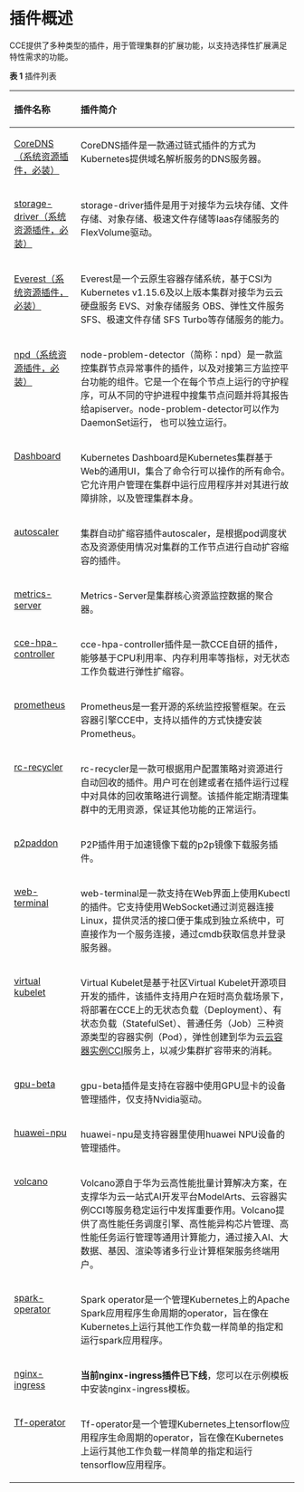 # 插件概述<a name="cce_01_0277"></a>

CCE提供了多种类型的插件，用于管理集群的扩展功能，以支持选择性扩展满足特性需求的功能。

**表 1**  插件列表

<a name="table1129717261200"></a>
<table><thead align="left"><tr id="row11298112612016"><th class="cellrowborder" valign="top" width="23.34%" id="mcps1.2.3.1.1"><p id="p12986266201"><a name="p12986266201"></a><a name="p12986266201"></a>插件名称</p>
</th>
<th class="cellrowborder" valign="top" width="76.66%" id="mcps1.2.3.1.2"><p id="p42981926122014"><a name="p42981926122014"></a><a name="p42981926122014"></a>插件简介</p>
</th>
</tr>
</thead>
<tbody><tr id="row729811268202"><td class="cellrowborder" valign="top" width="23.34%" headers="mcps1.2.3.1.1 "><p id="p329812632011"><a name="p329812632011"></a><a name="p329812632011"></a><a href="CoreDNS（系统资源插件-必装）.md">CoreDNS（系统资源插件，必装）</a></p>
</td>
<td class="cellrowborder" valign="top" width="76.66%" headers="mcps1.2.3.1.2 "><p id="p12981726192017"><a name="p12981726192017"></a><a name="p12981726192017"></a><span class="keyword" id="keyword115741854194216"><a name="keyword115741854194216"></a><a name="keyword115741854194216"></a>CoreDNS插件</span>是一款通过<span class="keyword" id="keyword111853188509"><a name="keyword111853188509"></a><a name="keyword111853188509"></a>链式插件</span>的方式为<span class="keyword" id="keyword1746722115501"><a name="keyword1746722115501"></a><a name="keyword1746722115501"></a>Kubernetes</span>提供<span class="keyword" id="keyword17138202585015"><a name="keyword17138202585015"></a><a name="keyword17138202585015"></a>域名解析服务</span>的<span class="keyword" id="keyword131672816501"><a name="keyword131672816501"></a><a name="keyword131672816501"></a>DNS服务器</span>。</p>
</td>
</tr>
<tr id="row1729822612200"><td class="cellrowborder" valign="top" width="23.34%" headers="mcps1.2.3.1.1 "><p id="p929842682017"><a name="p929842682017"></a><a name="p929842682017"></a><a href="storage-driver（系统资源插件-必装）.md">storage-driver（系统资源插件，必装）</a></p>
</td>
<td class="cellrowborder" valign="top" width="76.66%" headers="mcps1.2.3.1.2 "><p id="p0298122602020"><a name="p0298122602020"></a><a name="p0298122602020"></a>storage-driver插件是用于对接<span class="keyword" id="keyword517644503419"><a name="keyword517644503419"></a><a name="keyword517644503419"></a>华为云块存储</span>、<span class="keyword" id="keyword8177104573412"><a name="keyword8177104573412"></a><a name="keyword8177104573412"></a>文件存储</span>、<span class="keyword" id="keyword319710351813"><a name="keyword319710351813"></a><a name="keyword319710351813"></a>对象存储</span>、<span class="keyword" id="keyword131771445163414"><a name="keyword131771445163414"></a><a name="keyword131771445163414"></a>极速文件存储</span>等Iaas存储服务的FlexVolume驱动。</p>
</td>
</tr>
<tr id="row1129818265202"><td class="cellrowborder" valign="top" width="23.34%" headers="mcps1.2.3.1.1 "><p id="p172981226192012"><a name="p172981226192012"></a><a name="p172981226192012"></a><a href="Everest（系统资源插件-必装）.md">Everest（系统资源插件，必装）</a></p>
</td>
<td class="cellrowborder" valign="top" width="76.66%" headers="mcps1.2.3.1.2 "><p id="p17298172618205"><a name="p17298172618205"></a><a name="p17298172618205"></a>Everest是一个云原生容器存储系统，基于CSI为Kubernetes v1.15.6及以上版本集群对接华为云云硬盘服务 EVS、对象存储服务 OBS、弹性文件服务 SFS、极速文件存储 SFS Turbo等存储服务的能力。</p>
</td>
</tr>
<tr id="row82981726162015"><td class="cellrowborder" valign="top" width="23.34%" headers="mcps1.2.3.1.1 "><p id="p19298172662014"><a name="p19298172662014"></a><a name="p19298172662014"></a><a href="npd（系统资源插件-必装）.md">npd（系统资源插件，必装）</a></p>
</td>
<td class="cellrowborder" valign="top" width="76.66%" headers="mcps1.2.3.1.2 "><p id="p0298202672017"><a name="p0298202672017"></a><a name="p0298202672017"></a>node-problem-detector（简称：npd）是一款监控集群节点异常事件的插件，以及对接第三方监控平台功能的组件。它是一个在每个节点上运行的守护程序，可从不同的守护进程中搜集节点问题并将其报告给apiserver。node-problem-detector可以作为DaemonSet运行， 也可以独立运行。</p>
</td>
</tr>
<tr id="row18298112652011"><td class="cellrowborder" valign="top" width="23.34%" headers="mcps1.2.3.1.1 "><p id="p02986269201"><a name="p02986269201"></a><a name="p02986269201"></a><a href="Dashboard.md">Dashboard</a></p>
</td>
<td class="cellrowborder" valign="top" width="76.66%" headers="mcps1.2.3.1.2 "><p id="p1785811509420"><a name="p1785811509420"></a><a name="p1785811509420"></a>Kubernetes Dashboard是Kubernetes集群基于Web的通用UI，集合了命令行可以操作的所有命令。它允许用户管理在集群中运行应用程序并对其进行故障排除，以及管理集群本身。</p>
</td>
</tr>
<tr id="row517991010214"><td class="cellrowborder" valign="top" width="23.34%" headers="mcps1.2.3.1.1 "><p id="p818051013218"><a name="p818051013218"></a><a name="p818051013218"></a><a href="autoscaler.md">autoscaler</a></p>
</td>
<td class="cellrowborder" valign="top" width="76.66%" headers="mcps1.2.3.1.2 "><p id="p33062213567"><a name="p33062213567"></a><a name="p33062213567"></a>集群<span class="keyword" id="keyword154118712114"><a name="keyword154118712114"></a><a name="keyword154118712114"></a>自动扩缩容插件</span><span class="keyword" id="keyword54561112117"><a name="keyword54561112117"></a><a name="keyword54561112117"></a>autoscaler</span>，是根据<span class="keyword" id="keyword74504491611"><a name="keyword74504491611"></a><a name="keyword74504491611"></a>pod</span>调度状态及资源使用情况对集群的工作节点进行自动扩容缩容的插件。</p>
</td>
</tr>
<tr id="row718031012117"><td class="cellrowborder" valign="top" width="23.34%" headers="mcps1.2.3.1.1 "><p id="p1718012101214"><a name="p1718012101214"></a><a name="p1718012101214"></a><a href="metrics-server.md">metrics-server</a></p>
</td>
<td class="cellrowborder" valign="top" width="76.66%" headers="mcps1.2.3.1.2 "><p id="p8803328425"><a name="p8803328425"></a><a name="p8803328425"></a>Metrics-Server是集群核心资源监控数据的聚合器。</p>
</td>
</tr>
<tr id="row2180111082112"><td class="cellrowborder" valign="top" width="23.34%" headers="mcps1.2.3.1.1 "><p id="p718017101213"><a name="p718017101213"></a><a name="p718017101213"></a><a href="cce-hpa-controller.md">cce-hpa-controller</a></p>
</td>
<td class="cellrowborder" valign="top" width="76.66%" headers="mcps1.2.3.1.2 "><p id="p1841314414256"><a name="p1841314414256"></a><a name="p1841314414256"></a>cce-hpa-controller插件是一款CCE自研的插件，能够基于CPU利用率、内存利用率等指标，对无状态工作负载进行弹性扩缩容。</p>
</td>
</tr>
<tr id="row3180181072111"><td class="cellrowborder" valign="top" width="23.34%" headers="mcps1.2.3.1.1 "><p id="p17180111092117"><a name="p17180111092117"></a><a name="p17180111092117"></a><a href="prometheus.md">prometheus</a></p>
</td>
<td class="cellrowborder" valign="top" width="76.66%" headers="mcps1.2.3.1.2 "><p id="p7234610191019"><a name="p7234610191019"></a><a name="p7234610191019"></a>Prometheus是一套开源的系统监控报警框架。在云容器引擎CCE中，支持以插件的方式快捷安装Prometheus。</p>
</td>
</tr>
<tr id="row01801010122116"><td class="cellrowborder" valign="top" width="23.34%" headers="mcps1.2.3.1.1 "><p id="p1618071052119"><a name="p1618071052119"></a><a name="p1618071052119"></a><a href="rc-recycler.md">rc-recycler</a></p>
</td>
<td class="cellrowborder" valign="top" width="76.66%" headers="mcps1.2.3.1.2 "><p id="p718071018216"><a name="p718071018216"></a><a name="p718071018216"></a><span class="keyword" id="keyword133441638154718"><a name="keyword133441638154718"></a><a name="keyword133441638154718"></a>rc-recycler</span>是一款可根据用户配置策略对资源进行自动回收的插件。用户可在创建或者在插件运行过程中对具体的回收策略进行调整。该插件能定期清理集群中的无用资源，保证其他功能的正常运行。</p>
</td>
</tr>
<tr id="row7256201914257"><td class="cellrowborder" valign="top" width="23.34%" headers="mcps1.2.3.1.1 "><p id="p8256619182514"><a name="p8256619182514"></a><a name="p8256619182514"></a><a href="p2paddon.md">p2paddon</a></p>
</td>
<td class="cellrowborder" valign="top" width="76.66%" headers="mcps1.2.3.1.2 "><p id="p2256101952512"><a name="p2256101952512"></a><a name="p2256101952512"></a>P2P插件用于加速镜像下载的p2p镜像下载服务插件。</p>
</td>
</tr>
<tr id="row132567195256"><td class="cellrowborder" valign="top" width="23.34%" headers="mcps1.2.3.1.1 "><p id="p14256819172519"><a name="p14256819172519"></a><a name="p14256819172519"></a><a href="web-terminal.md">web-terminal</a></p>
</td>
<td class="cellrowborder" valign="top" width="76.66%" headers="mcps1.2.3.1.2 "><p id="p12303175375"><a name="p12303175375"></a><a name="p12303175375"></a>web-terminal是一款支持在Web界面上使用Kubectl的插件。它支持使用WebSocket通过浏览器连接Linux，提供灵活的接口便于集成到独立系统中，可直接作为一个服务连接，通过cmdb获取信息并登录服务器。</p>
</td>
</tr>
<tr id="row725619196251"><td class="cellrowborder" valign="top" width="23.34%" headers="mcps1.2.3.1.1 "><p id="p625631912512"><a name="p625631912512"></a><a name="p625631912512"></a><a href="virtual-kubelet.md">virtual kubelet</a></p>
</td>
<td class="cellrowborder" valign="top" width="76.66%" headers="mcps1.2.3.1.2 "><p id="p271214263912"><a name="p271214263912"></a><a name="p271214263912"></a>Virtual Kubelet是基于社区Virtual Kubelet开源项目开发的插件，该插件支持用户在短时高负载场景下，将部署在CCE上的无状态负载（Deployment）、有状态负载（StatefulSet）、普通任务（Job）三种资源类型的容器实例（Pod），弹性创建到华为云<a href="https://support.huaweicloud.com/cci/index.html" target="_blank" rel="noopener noreferrer">云容器实例CCI</a>服务上，以减少集群扩容带来的消耗。</p>
</td>
</tr>
<tr id="row2256219162517"><td class="cellrowborder" valign="top" width="23.34%" headers="mcps1.2.3.1.1 "><p id="p182565193254"><a name="p182565193254"></a><a name="p182565193254"></a><a href="gpu-beta.md">gpu-beta</a></p>
</td>
<td class="cellrowborder" valign="top" width="76.66%" headers="mcps1.2.3.1.2 "><p id="p12273103844718"><a name="p12273103844718"></a><a name="p12273103844718"></a>gpu-beta插件是支持在容器中使用GPU显卡的设备管理插件，仅支持Nvidia驱动。</p>
</td>
</tr>
<tr id="row3256121982513"><td class="cellrowborder" valign="top" width="23.34%" headers="mcps1.2.3.1.1 "><p id="p1525641919254"><a name="p1525641919254"></a><a name="p1525641919254"></a><a href="huawei-npu.md">huawei-npu</a></p>
</td>
<td class="cellrowborder" valign="top" width="76.66%" headers="mcps1.2.3.1.2 "><p id="p564473111373"><a name="p564473111373"></a><a name="p564473111373"></a>huawei-npu是支持容器里使用huawei NPU设备的管理插件。</p>
</td>
</tr>
<tr id="row1525615191253"><td class="cellrowborder" valign="top" width="23.34%" headers="mcps1.2.3.1.1 "><p id="p1725617192257"><a name="p1725617192257"></a><a name="p1725617192257"></a><a href="volcano.md">volcano</a></p>
</td>
<td class="cellrowborder" valign="top" width="76.66%" headers="mcps1.2.3.1.2 "><p id="p7256161917253"><a name="p7256161917253"></a><a name="p7256161917253"></a>Volcano源自于华为云高性能批量计算解决方案，在支撑华为云一站式AI开发平台ModelArts、云容器实例CCI等服务稳定运行中发挥重要作用。Volcano提供了高性能任务调度引擎、高性能异构芯片管理、高性能任务运行管理等通用计算能力，通过接入AI、大数据、基因、渲染等诸多行业计算框架服务终端用户。</p>
</td>
</tr>
<tr id="row625641982518"><td class="cellrowborder" valign="top" width="23.34%" headers="mcps1.2.3.1.1 "><p id="p0257131919258"><a name="p0257131919258"></a><a name="p0257131919258"></a><a href="spark-operator.md">spark-operator</a></p>
</td>
<td class="cellrowborder" valign="top" width="76.66%" headers="mcps1.2.3.1.2 "><p id="p18071935105719"><a name="p18071935105719"></a><a name="p18071935105719"></a>Spark operator是一个管理Kubernetes上的Apache Spark应用程序生命周期的operator，旨在像在Kubernetes上运行其他工作负载一样简单的指定和运行spark应用程序。</p>
</td>
</tr>
<tr id="row121841247192612"><td class="cellrowborder" valign="top" width="23.34%" headers="mcps1.2.3.1.1 "><p id="p11184104752618"><a name="p11184104752618"></a><a name="p11184104752618"></a><a href="nginx-ingress.md">nginx-ingress</a></p>
</td>
<td class="cellrowborder" valign="top" width="76.66%" headers="mcps1.2.3.1.2 "><p id="p1018411473269"><a name="p1018411473269"></a><a name="p1018411473269"></a><strong id="b951912256016"><a name="b951912256016"></a><a name="b951912256016"></a>当前nginx-ingress插件已下线</strong>，您可以在示例模板中安装nginx-ingress模板。</p>
</td>
</tr>
<tr id="row18184847132618"><td class="cellrowborder" valign="top" width="23.34%" headers="mcps1.2.3.1.1 "><p id="p1218454792614"><a name="p1218454792614"></a><a name="p1218454792614"></a><a href="Tf-operator.md">Tf-operator</a></p>
</td>
<td class="cellrowborder" valign="top" width="76.66%" headers="mcps1.2.3.1.2 "><p id="p336520339489"><a name="p336520339489"></a><a name="p336520339489"></a>Tf-operator是一个管理Kubernetes上tensorflow应用程序生命周期的operator，旨在像在Kubernetes上运行其他工作负载一样简单的指定和运行tensorflow应用程序。</p>
</td>
</tr>
</tbody>
</table>

